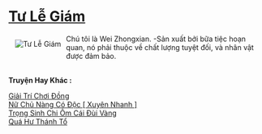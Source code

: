 <a href="https://truyentiki.com/tu-le-giam.31579/" title="Tư Lễ Giám"><h1>Tư Lễ Giám</h1></a><div style="display:table"><img align="right" style="float: left; padding: 10px;" src="https://truyentiki.com/a/img/str/src/31579.jpg" alt="Tư Lễ Giám">Chú tôi là Wei Zhongxian. -Sản xuất bởi bữa tiệc hoạn quan, nó phải thuộc về chất lượng tuyệt đối, và nhân vật được đảm bảo.</div><p><br><b>Truyện Hay Khác :</b></p><a href="https://truyentiki.com/giai-tri-choi-dong.31578/" alt="Giải Trí Chơi Đồng">Giải Trí Chơi Đồng</a><br/><a href="https://www.plurk.com/p/nv908g" alt="Nữ Chủ Nàng Có Độc [ Xuyên Nhanh ]">Nữ Chủ Nàng Có Độc [ Xuyên Nhanh ]</a><br/><a href="https://github.com/nownovels/truyenhay/tree/master/truyenhay/30455/README.md" alt="Trọng Sinh Chi Ôm Cái Đùi Vàng">Trọng Sinh Chi Ôm Cái Đùi Vàng</a><br/><a href="https://github.com/nownovels/topcv/tree/master/truyenhay/31899/README.md" alt="Quá Hư Thánh Tổ">Quá Hư Thánh Tổ</a><br/>